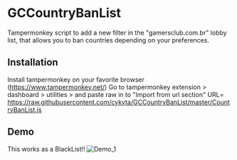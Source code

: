 # GCCountryBanList
Tampermonkey script to add a new filter in the "gamersclub.com.br" lobby list, that allows you to ban countries depending on your preferences.

## Installation    

Install tampermonkey on your favorite browser (https://www.tampermonkey.net/)
Go to tampermonkey extension > dashboard > utilities > and paste raw in to "Import from url section"
URL= https://raw.githubusercontent.com/cykvta/GCCountryBanList/master/CountryBanList.js

## Demo
This works as a BlackList!!
![Demo_1](https://i.imgur.com/qwz8D67.png)
